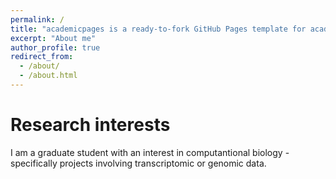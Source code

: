 ```yaml
---
permalink: /
title: "academicpages is a ready-to-fork GitHub Pages template for academic personal websites"
excerpt: "About me"
author_profile: true
redirect_from: 
  - /about/
  - /about.html
---
```


Research interests
======
I am a graduate student with an interest in computantional biology - specifically projects involving transcriptomic or genomic data. 


